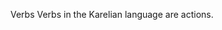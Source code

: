 Verbs
Verbs in the Karelian language are actions.















































































































































































































